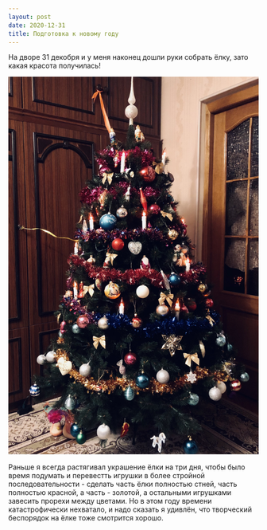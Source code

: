 ```yaml
---
layout: post
date: 2020-12-31
title: Подготовка к новому году
---
```

На дворе 31 декобря и у меня наконец дошли руки собрать ёлку, зато какая красота получилась!
<!--more-->

![собственно ёлка, новогодняя и рождественская в одном лице](/assets/posts/2020-12-31-decorated.jpeg)

Раньше я всегда растягивал украшение ёлки на три дня, чтобы было время подумать и перевестть игрушки в более стройной последовательности - сделать часть ёлки полностью стней, часть полностью красной, а часть - золотой, а остальными игрушками завесить прорехи между цветами. Но в этом году времени катастрофически нехватало, и надо сказать я удивлён, что творческий беспорядок на ёлке тоже смотрится хорошо.